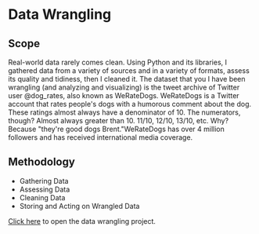 # Data Wrangling
## Scope
Real-world data rarely comes clean. Using Python and its libraries, I gathered data from a variety of sources and in a variety of formats, assess its quality and tidiness, then I cleaned it.
The dataset that you I have been wrangling (and analyzing and visualizing) is the tweet archive of Twitter user @dog_rates, also known as WeRateDogs. WeRateDogs is a Twitter account that rates people's dogs with a humorous comment about the dog. These ratings almost always have a denominator of 10. The numerators, though? Almost always greater than 10. 11/10, 12/10, 13/10, etc. Why? Because "they're good dogs Brent."WeRateDogs has over 4 million followers and has received international media coverage.
## Methodology
* Gathering Data
* Assessing Data
* Cleaning Data
* Storing and Acting on Wrangled Data
  
 [Click here](https://nbviewer.jupyter.org/github/AngelosGk/Data-Visualization/blob/master/exploration_template%20.ipynb)
to open the data wrangling project.
